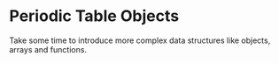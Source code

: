 # Periodic Table Objects

Take some time to introduce more complex data structures like objects, arrays and functions.
